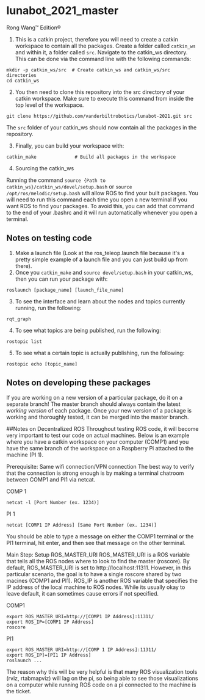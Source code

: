 # lunabot_2021_master
Rong Wang™ Edition®

1. This is a catkin project, therefore you will need to create a catkin workspace to contain all the packages. Create a folder called `catkin_ws` and within it, a folder called `src`. Navigate to the catkin_ws directory. This can be done via the command line with the following commands: 
```
mkdir -p catkin_ws/src  # Create catkin_ws and catkin_ws/src directories
cd catkin_ws
```
2. You then need to clone this repository into the src directory of your catkin workspace. Make sure to execute this command from inside the top level of the workspace.
```
git clone https://github.com/vanderbiltrobotics/lunabot-2021.git src
```
The `src` folder of your catkin_ws should now contain all the packages in the repository.

3. Finally, you can build your workspace with:
```
catkin_make              # Build all packages in the workspace
```
4. Sourcing the catkin_ws

Running the command `source {Path to catkin_ws}/catkin_ws/devel/setup.bash` or `source /opt/ros/melodic/setup.bash` will allow ROS to find your built packages. You will need to run this command each time you open a new terminal if you want ROS to find your packages. To avoid this, you can add that command to the end of your .bashrc and it will run automatically whenever you open a terminal.


## Notes on testing code

1. Make a launch file (Look at the ros_teleop.launch file because it's a pretty simple example of a launch file and you can just build up from there).
2. Once you `catkin_make` and `source devel/setup.bash` in your catkin_ws, then you can run your package with:
```
roslaunch [package_name] [launch_file_name]
```
3. To see the interface and learn about the nodes and topics currently running, run the following:
```
rqt_graph
```
4. To see what topics are being published, run the following:
 ```
 rostopic list
 ```
 5. To see what a certain topic is actually publishing, run the following:
 ```
 rostopic echo [topic_name]
 ```
## Notes on developing these packages

If you are working on a new version of a particular package, do it on a separate branch! The master branch should always contain the latest *working version* of each package. Once your new version of a package is working and thoroughly tested, it can be merged into the master branch.

##Notes on Decentralized ROS
Throughout testing ROS code, it will become very important to test our code on actual machines. Below is an example where you have a catkin workspace on your computer (COMP1) and you have the same branch of the workspace on a Raspberry Pi attached to the machine (PI 1).

Prerequisite: Same wifi connection/VPN connection
The best way to verify that the connection is strong enough is by making a terminal chatroom between COMP1 and PI1 via netcat.

COMP 1
```
netcat -l [Port Number (ex. 1234)]
```

PI 1
```
netcat [COMP1 IP Address] [Same Port Number (ex. 1234)]
```

You should be able to type a message on either the COMP1 terminal or the PI1 terminal, hit enter, and then see that message on the other terminal.

Main Step: Setup ROS_MASTER_URI
ROS_MASTER_URI is a ROS variable that tells all the ROS nodes where to look to find the master (roscore). By default, ROS_MASTER_URI is set to http://localhost:11311. However, in this particular scenario, the goal is to have a single roscore shared by two macines (COMP1 and PI1).
ROS_IP is another ROS variable that specifies the IP address of the local machine to ROS nodes. While its usually okay to leave default, it can sometimes cause errors if not specified.

COMP1
```
export ROS_MASTER_URI=http://[COMP1 IP Address]:11311/
export ROS_IP=[COMP1 IP Address]
roscore
```

PI1
```
export ROS_MASTER_URI=http://[COMP 1 IP Address]:11311/
export ROS_IP]=[PI1 IP Address]
roslaunch ...
```

The reason why this will be very helpful is that many ROS visualization tools (rviz, rtabmapviz) will lag on the pi, so being able to see those visualizations on a computer while running ROS code on a pi connected to the machine is the ticket.


